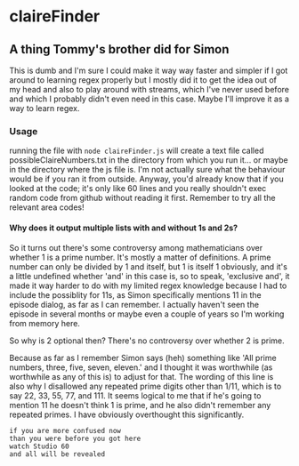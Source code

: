 # claireFinder
## A thing Tommy's brother did for Simon

This is dumb and I'm sure I could make it way way faster and simpler if I got around to learning regex properly but I mostly did it to get the idea out of my head and also to play around with streams, which I've never used before and which I probably didn't even need in this case. Maybe I'll improve it as a way to learn regex.

### Usage

running the file with `node claireFinder.js` will create a text file called possibleClaireNumbers.txt in the directory from which you run it... or maybe in the directory where the js file is. I'm not actually sure what the behaviour would be if you ran it from outside. Anyway, you'd already know that if you looked at the code; it's only like 60 lines and you really shouldn't exec random code from github without reading it first. Remember to try all the relevant area codes!

#### Why does it output multiple lists with and without 1s and 2s?

So it turns out there's some controversy among mathematicians over whether 1 is a prime number. It's mostly a matter of definitions. A prime number can only be divided by 1 and itself, but 1 is itself 1 obviously, and it's a little undefined whether 'and' in this case is, so to speak, 'exclusive and', it made it way harder to do with my limited regex knowledge because I had to include the possiblity for 11s, as Simon specifically mentions 11 in the episode dialog, as far as I can remember. I actually haven't seen the episode in several months or maybe even a couple of years so I'm working from memory here.

So why is 2 optional then? There's no controversy over whether 2 is prime.

Because as far as I remember Simon says (heh) something like 'All prime numbers, three, five, seven, eleven.' and I thought it was worthwhile (as worthwhile as any of this is) to adjust for that. The wording of this line is also why I disallowed any repeated prime digits other than 1/11, which is to say 22, 33, 55, 77, and 111. It seems logical to me that if he's going to mention 11 he doesn't think 1 is prime, and he also didn't remember any repeated primes. I have obviously overthought this significantly.

```
if you are more confused now
than you were before you got here
watch Studio 60
and all will be revealed
```
